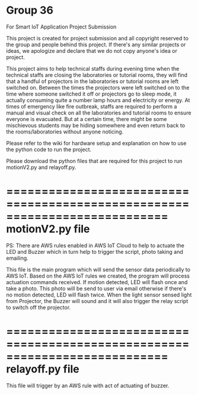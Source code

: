 # Group 36
For Smart IoT Application Project Submission

This project is created for project submission and all copyright reserved to the group and people behind this project. 
If there's any similar projects or ideas, we apologize and declare that we do not copy anyone's idea or project.

This project aims to help technical staffs during evening time when the technical staffs are closing the laboratories or tutorial rooms, they will find that a handful of projectors in the laboratories or tutorial rooms are left switched on. Between the times the projectors were left switched on to the time where someone switched it off or projectors go to sleep mode, it actually consuming quite a number lamp hours and electricity or energy. At times of emergency like fire outbreak, staffs are required to perform a manual and visual check on all the laboratories and tutorial rooms to ensure everyone is evacuated. But at a certain time, there might be some mischievous students may be hiding somewhere and even return back to the rooms/laboratories without anyone noticing.  

Please refer to the wiki for hardware setup and explanation on how to use the python code to run the project.

Please download the python files that are required for this project to run motionV2.py and relayoff.py. 

===========================================================================
motionV2.py file
===========================================================================
PS: There are AWS rules enabled in AWS IoT Cloud to help to actuate the LED and Buzzer which in turn help to trigger the script, photo taking and emailing.

This file is the main program which will send the sensor data periodically to AWS IoT. Based on the AWS IoT rules we created, the program will process actuation commands received. If motion detected, LED will flash once and take a photo. This photo will be send to user via email otherwise if there's no motion detected, LED will flash twice. When the light sensor sensed light from Projector, the Buzzer will sound and it will also trigger the relay script to switch off the projector.

===========================================================================
relayoff.py file
===========================================================================
This file will trigger by an AWS rule with act of actuating of buzzer.
